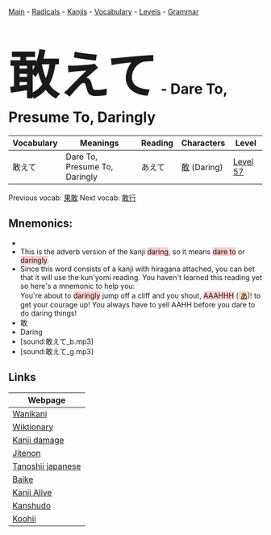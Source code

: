 <style> bigfont {font-size: 100px}</style>
[Main](../README.md) -
[Radicals](../radicals.md) -
[Kanjis](../kanjis.md) -
[Vocabulary](../vocabulary.md) -
[Levels](../levels.md) -
[Grammar](../grammar.md)
# <bigfont> 敢えて</bigfont> - Dare To, Presume To, Daringly 

| Vocabulary | Meanings | Reading | Characters | Level |
| --- | --- | --- | --- | --- |
| 敢えて | Dare To, Presume To, Daringly | あえて |  [敢](../kanjis/敢.md) (Daring) | [Level 57](../levels/wk_level57.md) |

Previous vocab: [果敢](果敢.md) Next vocab: [敢行](敢行.md) 

## Mnemonics:

* 
* This is the adverb version of the kanji <span style="background-color:#ffcccb"> daring</span>, so it means <span style="background-color:#ffcccb"> dare to</span> or <span style="background-color:#ffcccb"> daringly</span>.
* Since this word consists of a kanji with hiragana attached, you can bet that it will use the kun'yomi reading. You haven't learned this reading yet so here's a mnemonic to help you:<br />You're about to <span style="background-color:#ffcccb"> daringly</span> jump off a cliff and you shout, <span style="background-color:#ffcccb"> AAAHHH</span> (<span style="background-color:#fed8b1"> [あ](https://jisho.org/search/あ)</span>)! to get your courage up! You always have to yell AAHH before you dare to do daring things!
* 敢
* Daring
* [sound:敢えて_b.mp3]
* [sound:敢えて_g.mp3]


## Links 

| Webpage |
| --- |
| [Wanikani          ](https://www.wanikani.com/kanji/敢えて) |
| [Wiktionary        ](https://en.wiktionary.org/wiki/敢えて) |
| [Kanji damage      ](http://www.kanjidamage.com/kanji/search?utf8=✓&q=敢えて) |
| [Jitenon           ](https://jitenon.com/kanji/敢えて) |
| [Tanoshii japanese ](https://www.tanoshiijapanese.com/dictionary/kanji.cfm?k=敢えて) |
| [Baike             ](https://baike.baidu.com/item/敢えて) |
| [Kanji Alive       ](https://app.kanjialive.com/敢えて) |
| [Kanshudo          ](https://www.kanshudo.com/searchmn?q=敢えて) |
| [Koohii            ](https://kanji.koohii.com/study/kanji/敢えて) |
